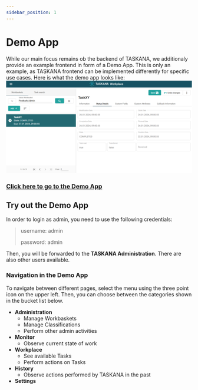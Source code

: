 ```yaml
---
sidebar_position: 1
---
```


# Demo App

While our main focus remains ob the backend of TASKANA, we additionaly provide an example frontend in form of a Demo App. This is only an example, as TASKANA frontend can be implemented differently for specific use cases. Here is what the demo app looks like: 
![Demo App](static/demo-app.png)
### [Click here to go to the Demo App](https://taskana.azurewebsites.net/taskana)

## Try out the Demo App

In order to login as admin, you need to use the following credentials:
> username: admin
>
> password: admin

Then, you will be forwarded to the **TASKANA Administration**. There are also other users available. 

### Navigation in the Demo App
To navigate between different pages, select the menu using the three point icon on the upper left. Then, you can choose between the categories shown in the bucket list below.

- **Administration**
    - Manage Workbaskets
    - Manage Classifications
    - Perform other admin activities
- **Monitor**
    - Observe current state of work
- **Workplace**
    - See available Tasks
    - Perform actions on Tasks
- **History**
    - Observe actions performed by TASKANA in the past
- **Settings**




